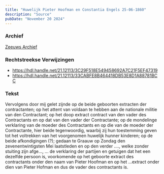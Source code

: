 ```yaml
---
title: "Huwelijk Pieter Hoofman en Constantia Engels 25-06-1860"
description: "Source"
pubDate: "November 20 2024"
---
```


### Archief
[Zeeuws Archief](https://www.zeeuwsarchief.nl/)

### Rechtstreekse Verwijzingen
- https://hdl.handle.net/21.12113/3C29F518E549458692A7C21F5EF47319
- https://hdl.handle.net/21.12113/33CABFE8B464418DB53E8D1A88781BCC

### Tekst
Vervolgens door mij gelet zijnde op de beide geboorten extracten der contractanten; op het attent van voldaan te hebben aan de nationale militie van den Contractant; op het doop extract contract van den vader des Contractants en op dat van den vader der Contractante; op de mondelinge verklaring van de moeder des Contractants en op die van de moeder der Contractante, hier beide tegenwoordig, waarbij zij hun toestemming geven tot het voltrekken van het voorgenomen huwelijk hunner kinderen; op de beide afkondigingen (?); gedaan te Graauw op Zondag den zevenentwintigsten Mei laatstleden en op den verder ...., welke zonder stuiting zijn afge..., ... de verklaring der partijen en getuigen dat het een dezelfde persoon is, voorkomende op het geboorte extract des contractants onder den naam van Pieter Hoofman en op het ...extract onder dien van Pieter Hofman en dus de vader des contractants is. 